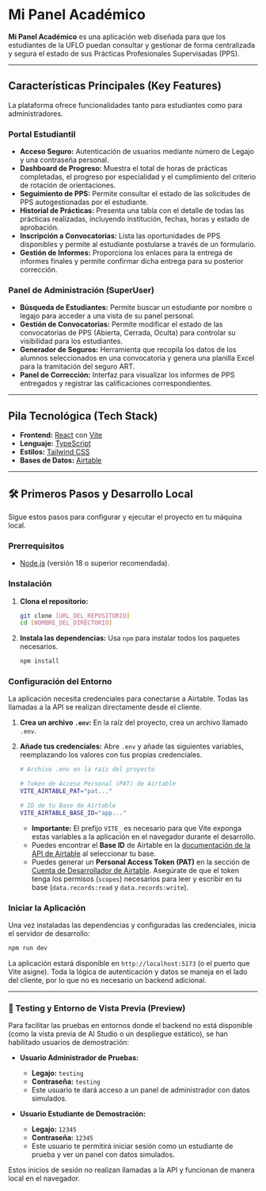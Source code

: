 # Mi Panel Académico

**Mi Panel Académico** es una aplicación web diseñada para que los estudiantes de la UFLO puedan consultar y gestionar de forma centralizada y segura el estado de sus Prácticas Profesionales Supervisadas (PPS).

---

## Características Principales (Key Features)

La plataforma ofrece funcionalidades tanto para estudiantes como para administradores.

### Portal Estudiantil
- **Acceso Seguro:** Autenticación de usuarios mediante número de Legajo y una contraseña personal.
- **Dashboard de Progreso:** Muestra el total de horas de prácticas completadas, el progreso por especialidad y el cumplimiento del criterio de rotación de orientaciones.
- **Seguimiento de PPS:** Permite consultar el estado de las solicitudes de PPS autogestionadas por el estudiante.
- **Historial de Prácticas:** Presenta una tabla con el detalle de todas las prácticas realizadas, incluyendo institución, fechas, horas y estado de aprobación.
- **Inscripción a Convocatorias:** Lista las oportunidades de PPS disponibles y permite al estudiante postularse a través de un formulario.
- **Gestión de Informes:** Proporciona los enlaces para la entrega de informes finales y permite confirmar dicha entrega para su posterior corrección.

### Panel de Administración (SuperUser)
- **Búsqueda de Estudiantes:** Permite buscar un estudiante por nombre o legajo para acceder a una vista de su panel personal.
- **Gestión de Convocatorias:** Permite modificar el estado de las convocatorias de PPS (Abierta, Cerrada, Oculta) para controlar su visibilidad para los estudiantes.
- **Generador de Seguros:** Herramienta que recopila los datos de los alumnos seleccionados en una convocatoria y genera una planilla Excel para la tramitación del seguro ART.
- **Panel de Corrección:** Interfaz para visualizar los informes de PPS entregados y registrar las calificaciones correspondientes.

---

## Pila Tecnológica (Tech Stack)

- **Frontend:** [React](https://react.dev/) con [Vite](https://vitejs.dev/)
- **Lenguaje:** [TypeScript](https://www.typescriptlang.org/)
- **Estilos:** [Tailwind CSS](https://tailwindcss.com/)
- **Bases de Datos:** [Airtable](https://www.airtable.com/)

---

## 🛠️ Primeros Pasos y Desarrollo Local

Sigue estos pasos para configurar y ejecutar el proyecto en tu máquina local.

### Prerrequisitos

- [Node.js](https://nodejs.org/) (versión 18 o superior recomendada).

### Instalación

1.  **Clona el repositorio:**
    ```bash
    git clone [URL_DEL_REPOSITORIO]
    cd [NOMBRE_DEL_DIRECTORIO]
    ```

2.  **Instala las dependencias:**
    Usa `npm` para instalar todos los paquetes necesarios.
    ```bash
    npm install
    ```

### Configuración del Entorno

La aplicación necesita credenciales para conectarse a Airtable. Todas las llamadas a la API se realizan directamente desde el cliente.

1.  **Crea un archivo `.env`:**
    En la raíz del proyecto, crea un archivo llamado `.env`.

2.  **Añade tus credenciales:**
    Abre `.env` y añade las siguientes variables, reemplazando los valores con tus propias credenciales.

    ```bash
    # Archivo .env en la raíz del proyecto

    # Token de Acceso Personal (PAT) de Airtable
    VITE_AIRTABLE_PAT="pat..."

    # ID de tu Base de Airtable
    VITE_AIRTABLE_BASE_ID="app..."
    ```

    -   **Importante:** El prefijo `VITE_` es necesario para que Vite exponga estas variables a la aplicación en el navegador durante el desarrollo.
    -   Puedes encontrar el **Base ID** de Airtable en la [documentación de la API de Airtable](https://airtable.com/developers/web/api/introduction) al seleccionar tu base.
    -   Puedes generar un **Personal Access Token (PAT)** en la sección de [Cuenta de Desarrollador de Airtable](https://airtable.com/create/tokens). Asegúrate de que el token tenga los permisos (`scopes`) necesarios para leer y escribir en tu base (`data.records:read` y `data.records:write`).

### Iniciar la Aplicación

Una vez instaladas las dependencias y configuradas las credenciales, inicia el servidor de desarrollo:

```bash
npm run dev
```

La aplicación estará disponible en `http://localhost:5173` (o el puerto que Vite asigne). Toda la lógica de autenticación y datos se maneja en el lado del cliente, por lo que no es necesario un backend adicional.

---

### 🧪 Testing y Entorno de Vista Previa (Preview)

Para facilitar las pruebas en entornos donde el backend no está disponible (como la vista previa de AI Studio o un despliegue estático), se han habilitado usuarios de demostración:

-   **Usuario Administrador de Pruebas:**
    -   **Legajo:** `testing`
    -   **Contraseña:** `testing`
    -   Este usuario te dará acceso a un panel de administrador con datos simulados.

-   **Usuario Estudiante de Demostración:**
    -   **Legajo:** `12345`
    -   **Contraseña:** `12345`
    -   Este usuario te permitirá iniciar sesión como un estudiante de prueba y ver un panel con datos simulados.

Estos inicios de sesión no realizan llamadas a la API y funcionan de manera local en el navegador.